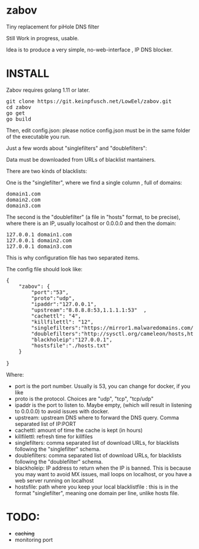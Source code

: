 # zabov

Tiny replacement for piHole DNS filter

Still Work in progress, usable.

Idea is to produce a very simple, no-web-interface , IP DNS blocker.

# INSTALL

Zabov requires golang 1.11 or later.

<pre>
git clone https://git.keinpfusch.net/LowEel/zabov.git
cd zabov
go get
go build
</pre>

Then, edit config.json: please notice config.json must be in the same folder of the executable you run.


Just a few words about "singlefilters" and "doublefilters":

Data must be downloaded from URLs of blacklist mantainers.

There are two kinds of blacklists:

One is the "singlefilter", where we find a single column , full of domains:

<pre>
domain1.com
domain2.com
domain3.com
</pre>

The second is the "doublefilter" (a file in "hosts" format, to be precise), where there is an IP, usually localhost or 0.0.0.0 and then the domain:

<pre>
127.0.0.1 domain1.com
127.0.0.1 domain2.com
127.0.0.1 domain3.com
</pre>

This is why configuration file has two separated items.

The config file should look like:

<pre>
{
    "zabov": {  
        "port":"53", 
        "proto":"udp", 
        "ipaddr":"127.0.0.1",
        "upstream":"8.8.8.8:53,1.1.1.1:53"  ,
        "cachettl": "4",
        "killfilettl": "12",
        "singlefilters":"https://mirror1.malwaredomains.com/files/justdomains, https://tspprs.com/dl/cl1" ,
        "doublefilters":"http://sysctl.org/cameleon/hosts,https://www.malwaredomainlist.com/hostslist/hosts.txt,https://adaway.org/hosts.txt", 
        "blackholeip":"127.0.0.1",
        "hostsfile":"./hosts.txt"
    }

}
</pre>

Where:

- port is the port number. Usually is 53, you can change for docker, if you like
- proto is the protocol. Choices are "udp", "tcp", "tcp/udp"
- ipaddr is the port to listen to. Maybe empty, (which will result in listening to 0.0.0.0) to avoid issues with docker.
- upstream: upstream DNS where to forward the DNS query. Comma separated list of IP:PORT
- cachettl: amount of time the cache is kept (in hours)
- killfilettl: refresh time for killfiles
- singlefilters: comma separated list of download URLs, for blacklists following the "singlefilter" schema.
- doublefilters: comma separated list of download URLs, for blacklists following the "doublefilter" schema.
- blackholeip: IP address to return when the IP is banned. This is because you may want to avoid MX issues, mail loops on localhost, or you have a web server running on localhost
- hostsfile: path where you keep your local blacklistfile : this is in the format "singlefilter", meaning one domain per line, unlike hosts file.

# TODO:

- ~~caching~~
- monitoring port


